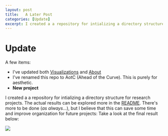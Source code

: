 ```yaml
---
layout: post
title:   A Later Post
categories: [Update]
excerpt: I created a a repository for intializing a directory structure for research projects. The actual results can be explored more in... ![](https://github.com/MatthewRGonzalez/file_structure/blob/main/images/Screen%20Shot%202021-03-26%20at%2010.22.57%20PM.png?raw=true)
---
```


# Update

A few items:
- I've updated both [Visualizations](https://matthewrgonzalez.github.io/AotC/Viz/) and [About](https://matthewrgonzalez.github.io/AotC/about/)
- I've renamed this repo to AotC (Ahead of the Curve). This is purely for aesthetic.
- **New project**

I created a a repository for intializing a directory structure for research projects. The actual results can be explored more in the [README](https://github.com/MatthewRGonzalez/file_structure). 
There's more to be done (*as always...*), but I believe that this can save some time and improve organization for future projects: Take a look at the final result below:

![](https://github.com/MatthewRGonzalez/file_structure/raw/main/images/Screen%20Shot%202021-03-26%20at%2010.31.13%20PM.png?raw=true)



